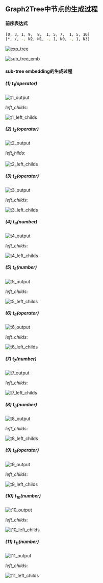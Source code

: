 ## Graph2Tree中节点的生成过程

#### 前序表达式

```bash
[0, 3, 1, 9,  8,  1, 5, 7,  1, 5, 10]
[*, /, -, N2, N1, -, 1, N0, -, 1, N3]
```

![exp_tree](material/exp_tree.png)

![sub_tree_emb](material/sub_tree_emb.png)

#### sub-tree embedding的生成过程

##### (1) $t_{1}(operator)$ 

![t1_output](material/t1.png)

$left \_ childs:$ 

![t1_left_childs](material/t1_l.png)

##### (2) $t_{2}(operator)$

![t2_output](material/t2.png)

$left _ childs:$ 

![t2_left_childs](material/t2_l.png)

##### (3) $t_{3}(operator)$

![t3_output](material/t3.png)

$left\_childs:$ 

![t3_left_childs](material/t3_l.png)

##### (4) $t_{4}(number)$

![t4_output](material/t4.png)

$left\_childs:$ 

![t4_left_childs](material/t4_l.png)

##### (5) $t_{5}(number)$

![t5_output](material/t5.png)

$left\_childs:$ 

![t5_left_childs](material/t5_l.png)

##### (6) $t_{6}(operator)$

![t6_output](material/t6.png)

$left\_childs:$ 

![t6_left_childs](material/t6_l.png)

##### (7) $t_{7}(number)$

![t7_output](material/t7.png)

$left\_childs:$ 

![t7_left_childs](material/t7_l.png)

##### (8) $t_{8}(number)$

![t8_output](material/t8.png)

$left\_childs:$ 

![t8_left_childs](material/t8_l.png)

##### (9) $t_{9}(operator)$

![t9_output](material/t9.png)

$left\_childs:$ 

![t9_left_childs](material/t9_l.png)

##### (10) $t_{10}(number)$

![t10_output](material/t10.png)

$left\_childs:$ 

![t10_left_childs](material/t10_l.png)

##### (11) $t_{11}(number)$

![t11_output](material/t11.png)

$left\_childs:$ 

![t11_left_childs](material/t11_l.png)
